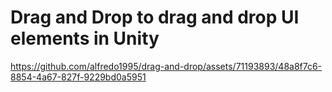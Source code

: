 # Drag and Drop to drag and drop UI elements in Unity



https://github.com/alfredo1995/drag-and-drop/assets/71193893/48a8f7c6-8854-4a67-827f-9229bd0a5951

 
